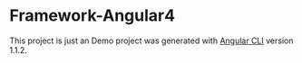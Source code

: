 # Framework-Angular4

This project is just an Demo project was generated with [Angular CLI](https://github.com/angular/angular-cli) version 1.1.2.
